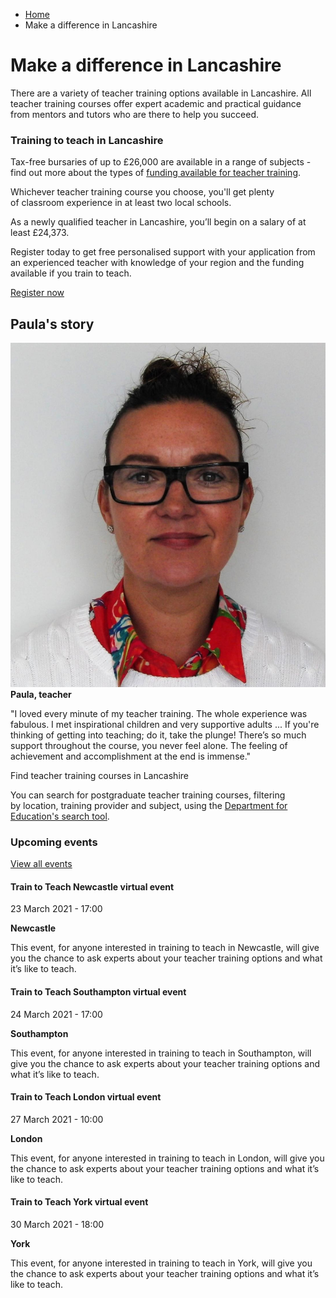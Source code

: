 *   [Home](/)
*   Make a difference in Lancashire

Make a difference in Lancashire
===============================

There are a variety of teacher training options available in Lancashire. All teacher training courses offer expert academic and practical guidance from mentors and tutors who are there to help you succeed.

### Training to teach in Lancashire

Tax-free bursaries of up to £26,000 are available in a range of subjects - find out more about the types of [funding available for teacher training](https://getintoteaching.education.gov.uk/funding-my-teacher-training/bursaries-and-scholarships-for-teacher-training).

Whichever teacher training course you choose, you'll get plenty of classroom experience in at least two local schools.

As a newly qualified teacher in Lancashire, you’ll begin on a salary of at least £24,373.

Register today to get free personalised support with your application from an experienced teacher with knowledge of your region and the funding available if you train to teach. 

[Register now](https://register.getintoteaching.education.gov.uk/register)

Paula's story   
----------------

![](/sites/default/files/Paula%20Riley%20image.JPG)**Paula, teacher**  
  
"I loved every minute of my teacher training. The whole experience was fabulous. I met inspirational children and very supportive adults ... If you're thinking of getting into teaching; do it, take the plunge! There’s so much support throughout the course, you never feel alone. The feeling of achievement and accomplishment at the end is immense."

Find teacher training courses in Lancashire

You can search for postgraduate teacher training courses, filtering by location, training provider and subject, using the [Department for Education's search tool](https://www.gov.uk/find-postgraduate-teacher-training-courses).

### Upcoming events

[View all events](/teaching-events)

[](/teaching-events/train-to-teach-events/train-to-teach-newcastle-virtual-event-230321)

#### Train to Teach Newcastle virtual event

23 March 2021 - 17:00

**Newcastle**

This event, for anyone interested in training to teach in Newcastle, will give you the chance to ask experts about your teacher training options and what it’s like to teach.

[](/teaching-events/train-to-teach-events/train-to-teach-southampton-virtual-event-240321)

#### Train to Teach Southampton virtual event

24 March 2021 - 17:00

**Southampton**

This event, for anyone interested in training to teach in Southampton, will give you the chance to ask experts about your teacher training options and what it’s like to teach.

[](/teaching-events/train-to-teach-events/train-to-teach-london-virtual-event-270321)

#### Train to Teach London virtual event

27 March 2021 - 10:00

**London**

This event, for anyone interested in training to teach in London, will give you the chance to ask experts about your teacher training options and what it’s like to teach.

[](/teaching-events/train-to-teach-events/train-to-teach-york-virtual-event-300321)

#### Train to Teach York virtual event

30 March 2021 - 18:00

**York**

This event, for anyone interested in training to teach in York, will give you the chance to ask experts about your teacher training options and what it’s like to teach.
